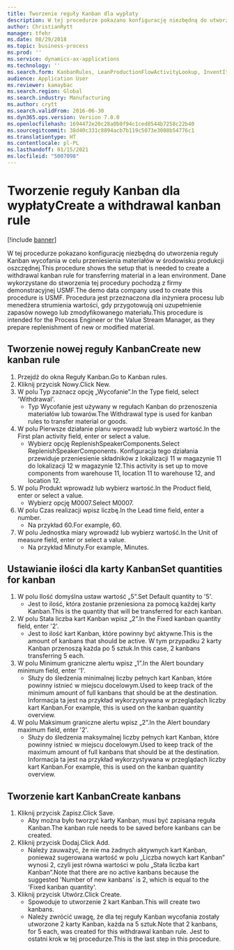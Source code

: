 ```yaml
---
title: Tworzenie reguły Kanban dla wypłaty
description: W tej procedurze pokazano konfigurację niezbędną do utworzenia reguły Kanban wycofania w celu przeniesienia materiałów w środowisku produkcji oszczędnej.
author: ChristianRytt
manager: tfehr
ms.date: 08/29/2018
ms.topic: business-process
ms.prod: ''
ms.service: dynamics-ax-applications
ms.technology: ''
ms.search.form: KanbanRules, LeanProductionFlowActivityLookup, InventItemIdLookupSimple, UnitOfMeasureLookup, KanbanCreate
audience: Application User
ms.reviewer: kamaybac
ms.search.region: Global
ms.search.industry: Manufacturing
ms.author: crytt
ms.search.validFrom: 2016-06-30
ms.dyn365.ops.version: Version 7.0.0
ms.openlocfilehash: 1694472e20c28a0b0f94c1ced8544b7258c22b40
ms.sourcegitcommit: 38d40c331c8894acb7b119c5073e3088b54776c1
ms.translationtype: HT
ms.contentlocale: pl-PL
ms.lasthandoff: 01/15/2021
ms.locfileid: "5007098"
---
```

# <a name="create-a-withdrawal-kanban-rule"></a><span data-ttu-id="f4882-103">Tworzenie reguły Kanban dla wypłaty</span><span class="sxs-lookup"><span data-stu-id="f4882-103">Create a withdrawal kanban rule</span></span>

[!include [banner](../../includes/banner.md)]

<span data-ttu-id="f4882-104">W tej procedurze pokazano konfigurację niezbędną do utworzenia reguły Kanban wycofania w celu przeniesienia materiałów w środowisku produkcji oszczędnej.</span><span class="sxs-lookup"><span data-stu-id="f4882-104">This procedure shows the setup that is needed to create a withdrawal kanban rule for transferring material in a lean environment.</span></span> <span data-ttu-id="f4882-105">Dane wykorzystane do stworzenia tej procedury pochodzą z firmy demonstracyjnej USMF.</span><span class="sxs-lookup"><span data-stu-id="f4882-105">The demo data company used to create this procedure is USMF.</span></span> <span data-ttu-id="f4882-106">Procedura jest przeznaczona dla inżyniera procesu lub menedżera strumienia wartości, gdy przygotowują oni uzupełnienie zapasów nowego lub zmodyfikowanego materiału.</span><span class="sxs-lookup"><span data-stu-id="f4882-106">This procedure is intended for the Process Engineer or the Value Stream Manager, as they prepare replenishment of new or modified material.</span></span>


## <a name="create-new-kanban-rule"></a><span data-ttu-id="f4882-107">Tworzenie nowej reguły Kanban</span><span class="sxs-lookup"><span data-stu-id="f4882-107">Create new kanban rule</span></span>
1. <span data-ttu-id="f4882-108">Przejdź do okna Reguły Kanban.</span><span class="sxs-lookup"><span data-stu-id="f4882-108">Go to Kanban rules.</span></span>
2. <span data-ttu-id="f4882-109">Kliknij przycisk Nowy.</span><span class="sxs-lookup"><span data-stu-id="f4882-109">Click New.</span></span>
3. <span data-ttu-id="f4882-110">W polu Typ zaznacz opcję „Wycofanie”.</span><span class="sxs-lookup"><span data-stu-id="f4882-110">In the Type field, select 'Withdrawal'.</span></span>
    * <span data-ttu-id="f4882-111">Typ Wycofanie jest używany w regułach Kanban do przenoszenia materiałów lub towarów.</span><span class="sxs-lookup"><span data-stu-id="f4882-111">The Withdrawal type is used for kanban rules to transfer material or goods.</span></span>  
4. <span data-ttu-id="f4882-112">W polu Pierwsze działanie planu wprowadź lub wybierz wartość.</span><span class="sxs-lookup"><span data-stu-id="f4882-112">In the First plan activity field, enter or select a value.</span></span>
    * <span data-ttu-id="f4882-113">Wybierz opcję ReplenishSpeakerComponents.</span><span class="sxs-lookup"><span data-stu-id="f4882-113">Select ReplenishSpeakerComponents.</span></span>   <span data-ttu-id="f4882-114">Konfiguracja tego działania przewiduje przeniesienie składników z lokalizacji 11 w magazynie 11 do lokalizacji 12 w magazynie 12.</span><span class="sxs-lookup"><span data-stu-id="f4882-114">This activity is set up to move components from warehouse 11, location 11 to warehouse 12, and location 12.</span></span>  
5. <span data-ttu-id="f4882-115">W polu Produkt wprowadź lub wybierz wartość.</span><span class="sxs-lookup"><span data-stu-id="f4882-115">In the Product field, enter or select a value.</span></span>
    * <span data-ttu-id="f4882-116">Wybierz opcję M0007.</span><span class="sxs-lookup"><span data-stu-id="f4882-116">Select M0007.</span></span>  
6. <span data-ttu-id="f4882-117">W polu Czas realizacji wpisz liczbę.</span><span class="sxs-lookup"><span data-stu-id="f4882-117">In the Lead time field, enter a number.</span></span>
    * <span data-ttu-id="f4882-118">Na przykład 60.</span><span class="sxs-lookup"><span data-stu-id="f4882-118">For example, 60.</span></span>  
7. <span data-ttu-id="f4882-119">W polu Jednostka miary wprowadź lub wybierz wartość.</span><span class="sxs-lookup"><span data-stu-id="f4882-119">In the Unit of measure field, enter or select a value.</span></span>
    * <span data-ttu-id="f4882-120">Na przykład Minuty.</span><span class="sxs-lookup"><span data-stu-id="f4882-120">For example, Minutes.</span></span>  

## <a name="set-quantities-for-kanban"></a><span data-ttu-id="f4882-121">Ustawianie ilości dla karty Kanban</span><span class="sxs-lookup"><span data-stu-id="f4882-121">Set quantities for kanban</span></span>
1. <span data-ttu-id="f4882-122">W polu Ilość domyślna ustaw wartość „5”.</span><span class="sxs-lookup"><span data-stu-id="f4882-122">Set Default quantity to '5'.</span></span>
    * <span data-ttu-id="f4882-123">Jest to ilość, która zostanie przeniesiona za pomocą każdej karty Kanban.</span><span class="sxs-lookup"><span data-stu-id="f4882-123">This is the quantity that will be transferred for each kanban.</span></span>  
2. <span data-ttu-id="f4882-124">W polu Stała liczba kart Kanban wpisz „2”.</span><span class="sxs-lookup"><span data-stu-id="f4882-124">In the Fixed kanban quantity field, enter '2'.</span></span>
    * <span data-ttu-id="f4882-125">Jest to ilość kart Kanban, które powinny być aktywne.</span><span class="sxs-lookup"><span data-stu-id="f4882-125">This is the amount of kanbans that should be active.</span></span> <span data-ttu-id="f4882-126">W tym przypadku 2 karty Kanban przenoszą każda po 5 sztuk.</span><span class="sxs-lookup"><span data-stu-id="f4882-126">In this case, 2 kanbans transferring 5 each.</span></span>  
3. <span data-ttu-id="f4882-127">W polu Minimum graniczne alertu wpisz „1”.</span><span class="sxs-lookup"><span data-stu-id="f4882-127">In the Alert boundary minimum field, enter '1'.</span></span>
    * <span data-ttu-id="f4882-128">Służy do śledzenia minimalnej liczby pełnych kart Kanban, które powinny istnieć w miejscu docelowym.</span><span class="sxs-lookup"><span data-stu-id="f4882-128">Used to keep track of the minimum amount of full kanbans that should be at the destination.</span></span> <span data-ttu-id="f4882-129">Informacja ta jest na przykład wykorzystywana w przeglądach liczby kart Kanban.</span><span class="sxs-lookup"><span data-stu-id="f4882-129">For example, this is used on the kanban quantity overview.</span></span>  
4. <span data-ttu-id="f4882-130">W polu Maksimum graniczne alertu wpisz „2”.</span><span class="sxs-lookup"><span data-stu-id="f4882-130">In the Alert boundary maximum field, enter '2'.</span></span>
    * <span data-ttu-id="f4882-131">Służy do śledzenia maksymalnej liczby pełnych kart Kanban, które powinny istnieć w miejscu docelowym.</span><span class="sxs-lookup"><span data-stu-id="f4882-131">Used to keep track of the maximum amount of full kanbans that should be at the destination.</span></span> <span data-ttu-id="f4882-132">Informacja ta jest na przykład wykorzystywana w przeglądach liczby kart Kanban.</span><span class="sxs-lookup"><span data-stu-id="f4882-132">For example, this is used on the kanban quantity overview.</span></span>  

## <a name="create-kanbans"></a><span data-ttu-id="f4882-133">Tworzenie kart Kanban</span><span class="sxs-lookup"><span data-stu-id="f4882-133">Create kanbans</span></span>
1. <span data-ttu-id="f4882-134">Kliknij przycisk Zapisz.</span><span class="sxs-lookup"><span data-stu-id="f4882-134">Click Save.</span></span>
    * <span data-ttu-id="f4882-135">Aby można było tworzyć karty Kanban, musi być zapisana reguła Kanban.</span><span class="sxs-lookup"><span data-stu-id="f4882-135">The kanban rule needs to be saved before kanbans can be created.</span></span>  
2. <span data-ttu-id="f4882-136">Kliknij przycisk Dodaj.</span><span class="sxs-lookup"><span data-stu-id="f4882-136">Click Add.</span></span>
    * <span data-ttu-id="f4882-137">Należy zauważyć, że nie ma żadnych aktywnych kart Kanban, ponieważ sugerowana wartość w polu „Liczba nowych kart Kanban” wynosi 2, czyli jest równa wartości w polu „Stała liczba kart Kanban”.</span><span class="sxs-lookup"><span data-stu-id="f4882-137">Note that there are no active kanbans because the suggested 'Number of new kanbans' is 2, which is equal to the 'Fixed kanban quantity'.</span></span>  
3. <span data-ttu-id="f4882-138">Kliknij przycisk Utwórz.</span><span class="sxs-lookup"><span data-stu-id="f4882-138">Click Create.</span></span>
    * <span data-ttu-id="f4882-139">Spowoduje to utworzenie 2 kart Kanban.</span><span class="sxs-lookup"><span data-stu-id="f4882-139">This will create two kanbans.</span></span>  
    * <span data-ttu-id="f4882-140">Należy zwrócić uwagę, że dla tej reguły Kanban wycofania zostały utworzone 2 karty Kanban, każda na 5 sztuk.</span><span class="sxs-lookup"><span data-stu-id="f4882-140">Note that 2 kanbans, for 5 each, was created for this withdrawal kanban rule.</span></span>  <span data-ttu-id="f4882-141">Jest to ostatni krok w tej procedurze.</span><span class="sxs-lookup"><span data-stu-id="f4882-141">This is the last step in this procedure.</span></span>  

